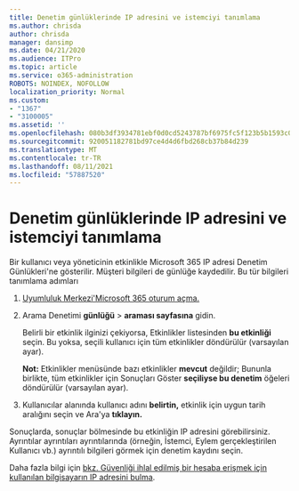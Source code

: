 ```yaml
---
title: Denetim günlüklerinde IP adresini ve istemciyi tanımlama
ms.author: chrisda
author: chrisda
manager: dansimp
ms.date: 04/21/2020
ms.audience: ITPro
ms.topic: article
ms.service: o365-administration
ROBOTS: NOINDEX, NOFOLLOW
localization_priority: Normal
ms.custom:
- "1367"
- "3100005"
ms.assetid: ''
ms.openlocfilehash: 080b3df3934781ebf0d0cd5243787bf6975fc5f123b5b1593c0b6d9ada4eae5d
ms.sourcegitcommit: 920051182781bd97ce4d4d6fbd268cb37b84d239
ms.translationtype: MT
ms.contentlocale: tr-TR
ms.lasthandoff: 08/11/2021
ms.locfileid: "57887520"
---
```

# <a name="identify-ip-address-and-client-in-audit-logs"></a>Denetim günlüklerinde IP adresini ve istemciyi tanımlama

Bir kullanıcı veya yöneticinin etkinlikle Microsoft 365 IP adresi Denetim Günlükleri'ne gösterilir. Müşteri bilgileri de günlüğe kaydedilir. Bu tür bilgileri tanımlama adımları

1. [Uyumluluk Merkezi'Microsoft 365 oturum açma.](https://protection.office.com/)

2. Arama Denetimi **günlüğü**  >  **araması sayfasına** gidin.

   Belirli bir etkinlik ilginizi çekiyorsa, Etkinlikler listesinden **bu etkinliği** seçin. Bu yoksa, seçili kullanıcı için tüm etkinlikler döndürülür (varsayılan ayar).

   **Not:** Etkinlikler menüsünde bazı etkinlikler **mevcut** değildir; Bununla birlikte, tüm etkinlikler için Sonuçları Göster **seçiliyse bu denetim** öğeleri döndürülür (varsayılan ayar).

3. Kullanıcılar alanında kullanıcı adını **belirtin,** etkinlik için uygun tarih aralığını seçin ve Ara'ya **tıklayın.**

Sonuçlarda, sonuçlar bölmesinde bu etkinliğin IP adresini görebilirsiniz. Ayrıntılar ayrıntıları ayrıntılarında (örneğin,  İstemci, Eylem gerçekleştirilen Kullanıcı vb.) ayrıntılı bilgileri görmek için denetim kaydını seçin.

Daha fazla bilgi için [bkz. Güvenliği ihlal edilmiş bir hesaba erişmek için kullanılan bilgisayarın IP adresini bulma](https://docs.microsoft.com/microsoft-365/compliance/auditing-troubleshooting-scenarios#find-the-ip-address-of-the-computer-used-to-access-a-compromised-account).
